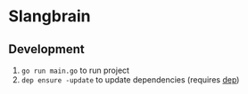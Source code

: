 # Slangbrain

## Development

1. `go run main.go` to run project
2. `dep ensure -update` to update dependencies (requires [dep](https://github.com/golang/dep))

